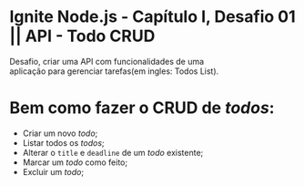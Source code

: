 # Ignite Node.js - Capítulo I, Desafio 01 || API - Todo CRUD
 Desafio, criar uma API com funcionalidades de uma aplicação para gerenciar tarefas(em ingles: Todos List).
 
# Bem como fazer o CRUD de *todos*:

- Criar um novo *todo*;
- Listar todos os *todos*;
- Alterar o `title` e `deadline` de um *todo* existente;
- Marcar um *todo* como feito;
- Excluir um *todo*;
